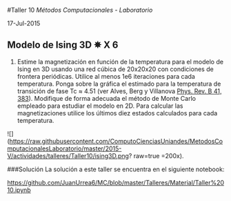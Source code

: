#Taller 10
*Métodos Computacionales - Laboratorio*

17-Jul-2015

## Modelo de Ising 3D ✵ X 6

1. Estime la magnetización en función de la temperatura para el modelo de Ising en 3D usando una red cúbica de 20x20x20 con condiciones de frontera periódicas. Utilice al menos 1e6 iteraciones para cada temperatura. Ponga sobre la gráfica el estimado para la temperatura de transición de fase Tc ≈ 4.51 (ver Alves, Berg y Villanova  [Phys. Rev. B 41, 383](http://journals.aps.org.ezproxy.uniandes.edu.co:8080/prb/abstract/10.1103/PhysRevB.41.383)). Modifique de forma adecuada el método de Monte Carlo empleado para estudiar el modelo en 2D. Para calcular las magnetizaciones utilice los últimos diez estados calculados para cada temperatura.

![](https://raw.githubusercontent.com/ComputoCienciasUniandes/MetodosComputacionalesLaboratorio/master/2015-V/actividades/talleres/Taller10/ising3D.png? raw=true =200x).

###Solución
La solución a este taller se encuentra en el siguiente notebook:

https://github.com/JuanUrrea6/MC/blob/master/Talleres/Material/Taller%2010.ipynb
